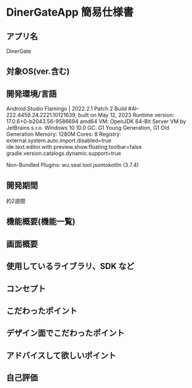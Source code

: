 # DinerGateApp 簡易仕様書

## アプリ名
DinerGate

## 対象OS(ver.含む)

## 開発環境/言語
Android Studio Flamingo | 2022.2.1 Patch 2
Build #AI-222.4459.24.2221.10121639, built on May 12, 2023
Runtime version: 17.0.6+0-b2043.56-9586694 amd64
VM: OpenJDK 64-Bit Server VM by JetBrains s.r.o.
Windows 10 10.0
GC: G1 Young Generation, G1 Old Generation
Memory: 1280M
Cores: 8
Registry:
external.system.auto.import.disabled=true
ide.text.editor.with.preview.show.floating.toolbar=false
gradle.version.catalogs.dynamic.support=true

Non-Bundled Plugins:
wu.seal.tool.jsontokotlin (3.7.4)


## 開発期間
約2週間

## 機能概要(機能一覧)

## 画面概要

## 使用しているライブラリ、SDK など

## コンセプト

## こだわったポイント

## デザイン面でこだわったポイント

## アドバイスして欲しいポイント

## 自己評価
